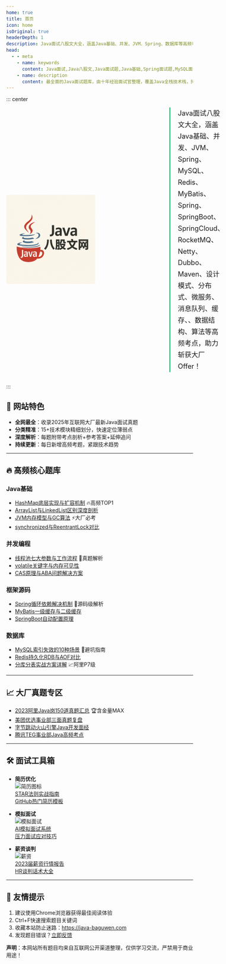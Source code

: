 ```yaml
---
home: true
title: 首页
icon: home
isOriginal: true
headerDepth: 1
description: Java面试八股文大全，涵盖Java基础、并发、JVM、Spring、数据库等高频考点，助力斩获大厂Offer！
head:
  - - meta
    - name: keywords
      content: Java面试,Java八股文,Java面试题,Java基础,Spring面试题,MySQL面试题,Redis面试题,JVM面试题
    - name: description
      content: 最全面的Java面试题库，由十年经验面试官整理，覆盖Java全栈技术栈，持续更新互联网大厂真题解析。
---
```


::: center
<div style="display: flex; align-items: center; gap: 40px; margin-bottom: 30px;">
  <!-- 图片左侧容器 -->
  <div style="flex: 0 0 400px;">
    <a>
      <img src="./img/javaLogo.png" width="60%" alt="Java八股文网">
    </a>
  </div>

  <!-- 文字右侧容器 -->
  <div style="flex: 1;">
    <p style="font-size: 1.3em; line-height: 1.7; margin: 0; padding-left: 20px; border-left: 3px solid #42b983;">
      Java面试八股文大全，涵盖Java基础、并发、JVM、Spring、MySQL、Redis、MyBatis、Spring、SpringBoot、SpringCloud、RocketMQ、Netty、Dubbo、Maven、设计模式、分布式、微服务、消息队列、缓存、、数据结构、算法等高频考点，助力斩获大厂Offer！
    </p>
  </div>
</div>

:::

## 🚀 网站特色

- **全网最全**：收录2025年互联网大厂最新Java面试真题
- **分类精准**：15+技术模块精细划分，快速定位薄弱点
- **深度解析**：每题附带考点剖析+参考答案+延伸追问
- **持续更新**：每日新增高频考题，紧跟技术趋势

---

## 🔥 高频核心题库

### Java基础
- [HashMap底层实现与扩容机制](interview/hashmap.md) 🔥高频TOP1
- [ArrayList与LinkedList区别深度剖析](interview/arraylist-vs-linkedlist.md)
- [JVM内存模型与GC算法](interview/jvm-memory-gc.md) ⚡大厂必考
- [synchronized与ReentrantLock对比](interview/synchronized-reentrantlock.md)

### 并发编程
- [线程池七大参数与工作流程](interview/thread-pool.md) 💯真题解析
- [volatile关键字与内存可见性](interview/volatile.md)
- [CAS原理与ABA问题解决方案](interview/cas-aba.md)

### 框架源码
- [Spring循环依赖解决机制](interview/spring-circular-dependency.md) 🌟源码级解析
- [MyBatis一级缓存与二级缓存](interview/mybatis-cache.md)
- [SpringBoot自动配置原理](interview/springboot-autoconfig.md)

### 数据库
- [MySQL索引失效的10种场景](interview/mysql-index-failure.md) 🚨避坑指南
- [Redis持久化RDB与AOF对比](interview/redis-persistence.md)
- [分库分表实战方案详解](interview/sharding.md) 📈阿里P7级

---

## 📈 大厂真题专区

- [2023阿里Java岗150道真题汇总](interview/ali-2023.md) 🏆含金量MAX
- [美团优选事业部三面真题复盘](interview/meituan-3round.md)
- [字节跳动火山引擎Java开发面经](interview/bytedance-volcengine.md)
- [腾讯TEG事业部Java高频考点](interview/tencent-teg.md)

---

## 🛠 面试工具箱

<div class="grid cards" markdown>

- **简历优化**  
  ![简历图标](https://cdn.java-baguwen.com/resume-icon.png)  
  [STAR法则实战指南](/tools/resume)  
  [GitHub热门简历模板](/tools/resume-templates)

- **模拟面试**  
  ![模拟面试](https://cdn.java-baguwen.com/mock-interview.png)  
  [AI模拟面试系统](/ai-interview)  
  [压力面试应对技巧](/stress-interview)

- **薪资谈判**  
  ![薪资](https://cdn.java-baguwen.com/salary.png)  
  [2023届薪资行情报告](/salary-report)  
  [HR谈判话术大全](/salary-negotiation)

</div>

---


## 📌 友情提示

1. 建议使用Chrome浏览器获得最佳阅读体验
2. Ctrl+F快速搜索题目关键词
3. 收藏本站防止迷路：<https://java-baguwen.com>
4. 发现题目错误？[立即反馈](mailto:contact@java-baguwen.com)

**声明**：本网站所有题目均来自互联网公开渠道整理，仅供学习交流，严禁用于商业用途！